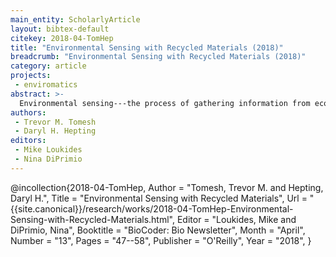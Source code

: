 ```yaml
---
main_entity: ScholarlyArticle
layout: bibtex-default
citekey: 2018-04-TomHep
title: "Environmental Sensing with Recycled Materials (2018)"
breadcrumb: "Environmental Sensing with Recycled Materials (2018)"
category: article
projects:
 - enviromatics
abstract: >-
  Environmental sensing---the process of gathering information from ecological systems---is an essential part of ecology and sustainable agriculture. However, sensors can be expensive and difficult for citizen scientists to obtain, even though their parts are all around us, in the form of technological waste. When a gadget breaks, it is often easier and cheaper to throw it away and purchase a new one than to attempt to repair it. Citizen scientists can take advantage of this unfortunate by-product of ``throw away culture'' by harvesting the sensor technology that is often found in e-waste. In this article, we discuss an approach to the development of such sensors.
authors:
 - Trevor M. Tomesh
 - Daryl H. Hepting
editors:
 - Mike Loukides
 - Nina DiPrimio
---
```

@incollection{2018-04-TomHep,
	Author =  "Tomesh, Trevor M. and Hepting, Daryl H.",
	Title =  "Environmental Sensing with Recycled Materials",
	Url = \"{{site.canonical}}/research/works/2018-04-TomHep-Environmental-Sensing-with-Recycled-Materials.html\",
	Editor =  "Loukides, Mike and DiPrimio, Nina",
	Booktitle =  "BioCoder: Bio Newsletter",
	Month =  "April",
	Number =  "13",
	Pages =  "47--58",
	Publisher =  "O'Reilly",
	Year =  "2018",
}
